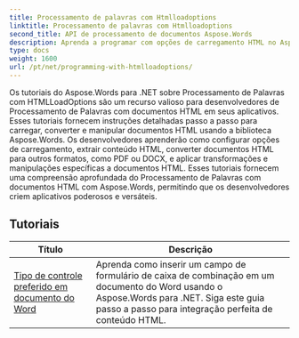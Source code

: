 ```yaml
---
title: Processamento de palavras com Htmlloadoptions
linktitle: Processamento de palavras com Htmlloadoptions
second_title: API de processamento de documentos Aspose.Words
description: Aprenda a programar com opções de carregamento HTML no Aspose.Words para .NET. Os tutoriais o guiam pelos diferentes recursos para carregar documentos HTML.
type: docs
weight: 1600
url: /pt/net/programming-with-htmlloadoptions/
---
```

Os tutoriais do Aspose.Words para .NET sobre Processamento de Palavras com HTMLLoadOptions são um recurso valioso para desenvolvedores de Processamento de Palavras com documentos HTML em seus aplicativos. Esses tutoriais fornecem instruções detalhadas passo a passo para carregar, converter e manipular documentos HTML usando a biblioteca Aspose.Words. Os desenvolvedores aprenderão como configurar opções de carregamento, extrair conteúdo HTML, converter documentos HTML para outros formatos, como PDF ou DOCX, e aplicar transformações e manipulações específicas a documentos HTML. Esses tutoriais fornecem uma compreensão aprofundada do Processamento de Palavras com documentos HTML com Aspose.Words, permitindo que os desenvolvedores criem aplicativos poderosos e versáteis.

 ## Tutoriais
| Título | Descrição |
| --- | --- |
| [Tipo de controle preferido em documento do Word](./preferred-control-type/) | Aprenda como inserir um campo de formulário de caixa de combinação em um documento do Word usando o Aspose.Words para .NET. Siga este guia passo a passo para integração perfeita de conteúdo HTML. |
